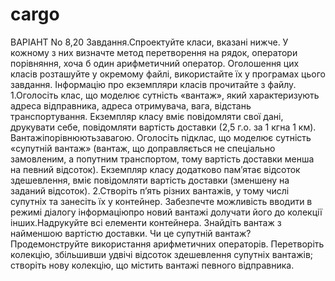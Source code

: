 # cargo
ВАРІАНТ No 8,20
Завдання.Спроектуйте класи, вказані нижче. У кожному з них визначте метод перетворення на рядок,  оператори  порівняння,  хоча  б  один  арифметичний  оператор.  Оголошення  цих  класів розташуйте  у  окремому  файлі,  використайте  їх  у  програмах  цього  завдання.  Інформацію  про екземпляри класів прочитайте з файлу.
1.Оголосіть  клас,  що  моделює  сутність  «вантаж»,  який  характеризують  адреса  відправника, адреса отримувача, вага, відстань транспортування. Екземпляр класу вміє повідомляти свої дані,  друкувати  себе,  повідомляти  вартість доставки  (2,5  г.о.  за  1 кгна  1 км).  Вантажіпорівнюютьзавагою. Оголосіть підклас, що моделює сутність «супутній вантаж» (вантаж, що доправляється не спеціально замовленим, а попутним транспортом, тому вартість доставки менша на певний відсоток). Екземпляр класу додатково пам’ятає відсоток здешевлення, вміє повідомляти вартість доставки (зменшену на заданий відсоток).
2.Створіть п’ять різних вантажів, у тому числі супутніх та занесіть їх у контейнер. Забезпечте можливість вводити в режимі діалогу інформаціюпро новий вантажі долучати його до колекції інших.Надрукуйте всі елементи контейнера. Знайдіть вантаж з найменшою вартістю доставки. Чи це супутній вантаж?Продемонструйте використання арифметичних операторів. Перетворіть колекцію, збільшивши удвічі відсоток здешевлення супутніх вантажів; створіть нову колекцію, що містить вантажі певного відправника.
